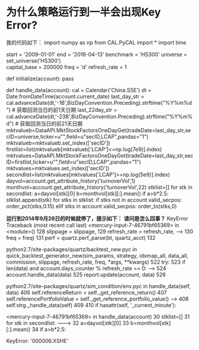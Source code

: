 # 为什么策略运行到一半会出现Key Error?

我的代码如下：
import numpy as np
from CAL.PyCAL import *
import time

start = '2009-01-01'
end = '2016-04-13'
benchmark = 'HS300'
universe = set_universe('HS300')    
capital_base = 200000
freq = 'd'
refresh_rate = 1


def initialize(account):
    pass

def handle_data(account): 
    cal = Calendar('China.SSE')
    dt = Date.fromDateTime(account.current_date)
    last_day_str = cal.advanceDate(dt,'-1B',BizDayConvention.Preceding).strftime("%Y%m%d")  # 获取回测当日的前1天日期
    last_22day_str = cal.advanceDate(dt,'-23B',BizDayConvention.Preceding).strftime("%Y%m%d") # 获取回测当日的前21天日期
    mktvalueb=DataAPI.MktStockFactorsOneDayGet(tradeDate=last_day_str,secID=universe,ticker=u"",field=u"secID,LCAP",pandas="1")
    mktvalueb=mktvalueb.set_index(['secID'])
    firstlist=list(mktvalueb[mktvalueb['LCAP']&lt;=np.log(7e9)].index)  
    mktvalues=DataAPI.MktStockFactorsOneDayGet(tradeDate=last_day_str,secID=firstlist,ticker=u"",field=u"secID,LCAP",pandas="1")
    mktvalues=mktvalues.set_index(['secID'])
    secondlist=list(mktvalues[mktvalues['LCAP']&gt;=np.log(5e9)].index)
    dayvol=account.get_attribute_history('turnoverVol',1)
    monthvol=account.get_attribute_history('turnoverVol',22)
    stklist=[]
    for stk in secondlist:
        a=dayvol[stk][0]
        b=monthvol[stk][:].mean()
        if a&gt;b*2.5:
         stklist.append(stk)
         for stks in stklist:
            if stks not in account.valid_secpos:
                order_pct(stks,0.15)
            elif stks in account.valid_secpos:
                order_to(stks,0)
                
**运行到2014年9月26日的时候就停了，提示如下：** **请问是怎么回事？**
KeyError                                  Traceback (most recent call last)
&lt;mercury-input-7-46791bf65369&gt; in &lt;module&gt;()
    128                                                           slippage = slippage,
    129                                                           refresh_rate = refresh_rate,
--&gt; 130                                                           freq = freq)
    131         perf = quartz.perf_parse(bt, quartz_acct)
    132 

python2.7/site-packages/quartz/backtest_new.pyc in quick_backtest_generator_new(sim_params, strategy, idxmap_all, data_all, commission, slippage, refresh_rate, freq, *args, **kwargs)
    522         try:
    523             if len(data) and account.days_counter % refresh_rate == 0:
--&gt; 524                 account.handle_data(data)
    525             report.update(account, data)
    526 

python2.7/site-packages/quartz/sim_condition/env.pyc in handle_data(self, data)
    406         self.referenceReturn = self._get_reference_return()
    407         self.referencePortfolioValue = self._get_reference_portfolio_value()
--&gt; 408         self.strg._handle_data(self)
    409 
    410         if hasattr(self, '_current_minute'):

&lt;mercury-input-7-46791bf65369&gt; in handle_data(account)
     30     stklist=[]
     31     for stk in secondlist:
---&gt; 32         a=dayvol[stk][0]
     33         b=monthvol[stk][:].mean()
     34         if a&gt;b*2.5:

KeyError: '000006.XSHE'